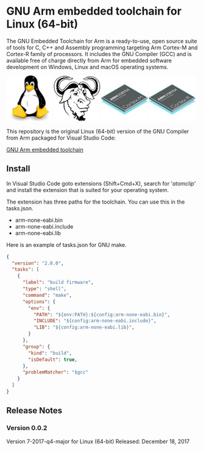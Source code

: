 # GNU Arm embedded toolchain for Linux (64-bit)

The GNU Embedded Toolchain for Arm is a ready-to-use, open source suite of tools
for C, C++ and Assembly programming targeting Arm Cortex-M and Cortex-R family 
of processors. It includes the GNU Compiler (GCC) and is available free of 
charge directly from Arm for embedded software development on Windows, Linux and
macOS operating systems.

<div>
<img src="https://raw.githubusercontent.com/atomclip/linux-arm-none-eabi/master/images/Linux.png" alt="Linux" width="24%">
<img src="https://raw.githubusercontent.com/atomclip/linux-arm-none-eabi/master/images/GNU.png" alt="GNU" width="24%">
<img src="https://raw.githubusercontent.com/atomclip/linux-arm-none-eabi/master/images/Cortex-M.png" alt="Cortex-M" width="24%">
<img src="https://raw.githubusercontent.com/atomclip/linux-arm-none-eabi/master/images/Cortex-R.png" alt="Cortex-R" width="24%">
</div>

This repository is the original Linux (64-bit) version of the GNU Compiler from 
Arm packaged for Visual Studio Code:

[GNU Arm embedded toolchain](https://developer.arm.com/open-source/gnu-toolchain/gnu-rm/downloads)

## Install
In Visual Studio Code goto extensions (Shift+Cmd+X), search for '*atomclip*' 
and install the extension that is suited for your operating system. 

The extension has three paths for the toolchain. You can use this in the 
tasks.json.

- arm-none-eabi.bin
- arm-none-eabi.include
- arm-none-eabi.lib

Here is an example of tasks.json for GNU make. 
```json
{
  "version": "2.0.0",
  "tasks": [
    {
      "label": "build firmware",
      "type": "shell",
      "command": "make",
      "options": {
        "env": {
          "PATH": "${env:PATH}:${config:arm-none-eabi.bin}",
          "INCLUDE": "${config:arm-none-eabi.include}",
          "LIB": "${config:arm-none-eabi.lib}",
        }
      },
      "group": {
        "kind": "build",
        "isDefault": true,
      },
      "problemMatcher": "$gcc"
    }
  ]
}
```

## Release Notes

### Version 0.0.2
Version 7-2017-q4-major for Linux (64-bit)
Released: December 18, 2017